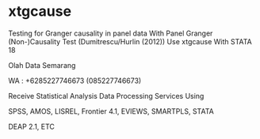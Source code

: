 # xtgcause
Testing for Granger causality in panel data With Panel Granger (Non-)Causality Test (Dumitrescu/Hurlin (2012)) Use xtgcause With STATA 18

Olah Data Semarang

WA : +6285227746673 (085227746673)

Receive Statistical Analysis Data Processing Services Using

SPSS, AMOS, LISREL, Frontier 4.1, EVIEWS, SMARTPLS, STATA

DEAP 2.1, ETC
